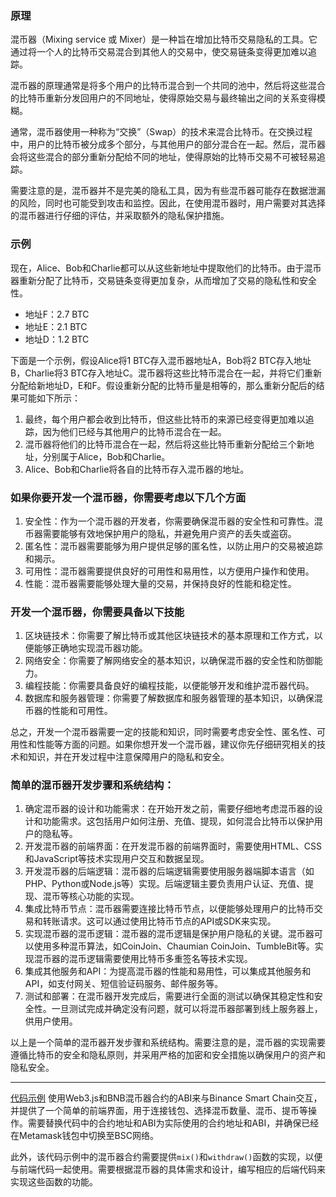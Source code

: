 ### 原理

混币器（Mixing service 或 Mixer）是一种旨在增加比特币交易隐私的工具。它通过将一个人的比特币交易混合到其他人的交易中，使交易链条变得更加难以追踪。

混币器的原理通常是将多个用户的比特币混合到一个共同的池中，然后将这些混合的比特币重新分发回用户的不同地址，使得原始交易与最终输出之间的关系变得模糊。

通常，混币器使用一种称为“交换”（Swap）的技术来混合比特币。在交换过程中，用户的比特币被分成多个部分，与其他用户的部分混合在一起。然后，混币器会将这些混合的部分重新分配给不同的地址，使得原始的比特币交易不可被轻易追踪。

需要注意的是，混币器并不是完美的隐私工具，因为有些混币器可能存在数据泄漏的风险，同时也可能受到攻击和监控。因此，在使用混币器时，用户需要对其选择的混币器进行仔细的评估，并采取额外的隐私保护措施。

### 示例

现在，Alice、Bob和Charlie都可以从这些新地址中提取他们的比特币。由于混币器重新分配了比特币，交易链条变得更加复杂，从而增加了交易的隐私性和安全性。

-   地址F：2.7 BTC
-   地址E：2.1 BTC
-   地址D：1.2 BTC

下面是一个示例，假设Alice将1 BTC存入混币器地址A，Bob将2 BTC存入地址B，Charlie将3 BTC存入地址C。混币器将这些比特币混合在一起，并将它们重新分配给新地址D，E和F。假设重新分配的比特币量是相等的，那么重新分配后的结果可能如下所示：

1.  最终，每个用户都会收到比特币，但这些比特币的来源已经变得更加难以追踪，因为他们已经与其他用户的比特币混合在一起。
2.  混币器将他们的比特币混合在一起，然后将这些比特币重新分配给三个新地址，分别属于Alice，Bob和Charlie。
3.  Alice、Bob和Charlie将各自的比特币存入混币器的地址。

### 如果你要开发一个混币器，你需要考虑以下几个方面

1.  安全性：作为一个混币器的开发者，你需要确保混币器的安全性和可靠性。混币器需要能够有效地保护用户的隐私，并避免用户资产的丢失或盗窃。
2.  匿名性：混币器需要能够为用户提供足够的匿名性，以防止用户的交易被追踪和揭示。
3.  可用性：混币器需要提供良好的可用性和易用性，以方便用户操作和使用。
4.  性能：混币器需要能够处理大量的交易，并保持良好的性能和稳定性。

### 开发一个混币器，你需要具备以下技能

1.  区块链技术：你需要了解比特币或其他区块链技术的基本原理和工作方式，以便能够正确地实现混币器功能。
2.  网络安全：你需要了解网络安全的基本知识，以确保混币器的安全性和防御能力。
3.  编程技能：你需要具备良好的编程技能，以便能够开发和维护混币器代码。
4.  数据库和服务器管理：你需要了解数据库和服务器管理的基本知识，以确保混币器的性能和可用性。

总之，开发一个混币器需要一定的技能和知识，同时需要考虑安全性、匿名性、可用性和性能等方面的问题。如果你想开发一个混币器，建议你先仔细研究相关的技术和知识，并在开发过程中注意保障用户的隐私和安全。

### 简单的混币器开发步骤和系统结构：

1.  确定混币器的设计和功能需求：在开始开发之前，需要仔细地考虑混币器的设计和功能需求。这包括用户如何注册、充值、提现，如何混合比特币以保护用户的隐私等。
2.  开发混币器的前端界面：在开发混币器的前端界面时，需要使用HTML、CSS和JavaScript等技术实现用户交互和数据呈现。
3.  开发混币器的后端逻辑：混币器的后端逻辑需要使用服务器端脚本语言（如PHP、Python或Node.js等）实现。后端逻辑主要负责用户认证、充值、提现、混币等核心功能的实现。
4.  集成比特币节点：混币器需要连接比特币节点，以便能够处理用户的比特币交易和转账请求。这可以通过使用比特币节点的API或SDK来实现。
5.  实现混币器的混币逻辑：混币器的混币逻辑是保护用户隐私的关键。混币器可以使用多种混币算法，如CoinJoin、Chaumian CoinJoin、TumbleBit等。实现混币器的混币逻辑需要使用比特币多重签名等技术实现。
6.  集成其他服务和API：为提高混币器的性能和易用性，可以集成其他服务和API，如支付网关、短信验证码服务、邮件服务等。
7.  测试和部署：在混币器开发完成后，需要进行全面的测试以确保其稳定性和安全性。一旦测试完成并确定没有问题，就可以将混币器部署到线上服务器上，供用户使用。

以上是一个简单的混币器开发步骤和系统结构。需要注意的是，混币器的实现需要遵循比特币的安全和隐私原则，并采用严格的加密和安全措施以确保用户的资产和隐私安全。

---

[代码示例](https://github.com/Guyungy/Cash/blob/main/index.html)
使用Web3.js和BNB混币器合约的ABI来与Binance Smart Chain交互，并提供了一个简单的前端界面，用于连接钱包、选择混币数量、混币、提币等操作。需要替换代码中的合约地址和ABI为实际使用的合约地址和ABI，并确保已经在Metamask钱包中切换至BSC网络。

此外，该代码示例中的混币器合约需要提供`mix()`和`withdraw()`函数的实现，以便与前端代码一起使用。需要根据混币器的具体需求和设计，编写相应的后端代码来实现这些函数的功能。

